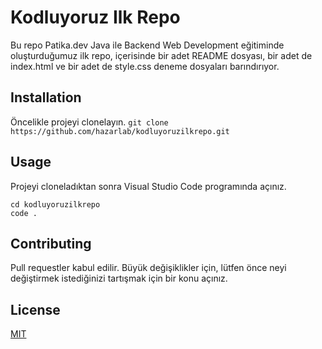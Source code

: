 # Kodluyoruz Ilk Repo
Bu repo Patika.dev Java ile Backend Web Development eğitiminde oluşturduğumuz ilk repo, içerisinde bir adet README dosyası, bir adet de index.html ve bir adet de style.css deneme dosyaları barındırıyor.
## Installation
Öncelikle projeyi clonelayın.
`git clone https://github.com/hazarlab/kodluyoruzilkrepo.git`

## Usage
Projeyi cloneladıktan sonra Visual Studio Code programında açınız.

```
cd kodluyoruzilkrepo
code .

```

## Contributing
Pull requestler kabul edilir. Büyük değişiklikler için, lütfen önce neyi değiştirmek istediğinizi tartışmak için bir konu açınız.

## License
[MIT](https://github.com/git/git-scm.com/blob/main/MIT-LICENSE.txt)

